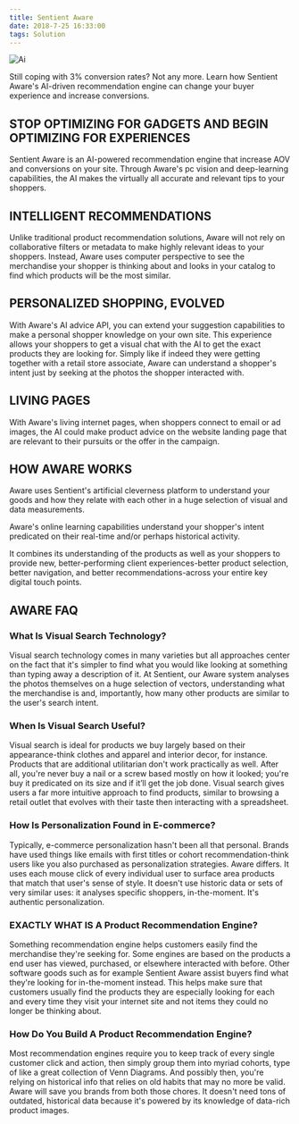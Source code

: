 ```yaml
---
title: Sentient Aware
date: 2018-7-25 16:33:00
tags: Solution
---
```


![Ai](/images/5.jpg)

Still coping with 3% conversion rates?
Not any more.
Learn how Sentient Aware's AI-driven recommendation engine can change your buyer experience and increase conversions.

## STOP OPTIMIZING FOR GADGETS AND BEGIN OPTIMIZING FOR EXPERIENCES

Sentient Aware is an AI-powered recommendation engine that increase AOV and conversions on your site. Through Aware's pc vision and deep-learning capabilities, the AI makes the virtually all accurate and relevant tips to your shoppers.

## INTELLIGENT RECOMMENDATIONS

Unlike traditional product recommendation solutions, Aware will not rely on collaborative filters or metadata to make highly relevant ideas to your shoppers. Instead, Aware uses computer perspective to see the merchandise your shopper is thinking about and looks in your catalog to find which products will be the most similar.

## PERSONALIZED SHOPPING, EVOLVED

With Aware's AI advice API, you can extend your suggestion capabilities to make a personal shopper knowledge on your own site. This experience allows your shoppers to get a visual chat with the AI to get the exact products they are looking for. Simply like if indeed they were getting together with a retail store associate, Aware can understand a shopper's intent just by seeking at the photos the shopper interacted with.

## LIVING PAGES

With Aware's living internet pages, when shoppers connect to email or ad images, the AI could make product advice on the website landing page that are relevant to their pursuits or the offer in the campaign.

## HOW AWARE WORKS

Aware uses Sentient's artificial cleverness platform to understand your goods and how they relate with each other in a huge selection of visual and data measurements.

Aware's online learning capabilities understand your shopper's intent predicated on their real-time and/or perhaps historical activity.

It combines its understanding of the products as well as your shoppers to provide new, better-performing client experiences-better product selection, better navigation, and better recommendations-across your entire key digital touch points.

## AWARE FAQ

### What Is Visual Search Technology?

Visual search technology comes in many varieties but all approaches center on the fact that it's simpler to find what you would like looking at something than typing away a description of it. At Sentient, our Aware system analyses the photos themselves on a huge selection of vectors, understanding what the merchandise is and, importantly, how many other products are similar to the user's search intent.

### When Is Visual Search Useful?

Visual search is ideal for products we buy largely based on their appearance-think clothes and apparel and interior decor, for instance. Products that are additional utilitarian don't work practically as well. After all, you're never buy a nail or a screw based mostly on how it looked; you're buy it predicated on its size and if it’ll get the job done. Visual search gives users a far more intuitive approach to find products, similar to browsing a retail outlet that evolves with their taste then interacting with a spreadsheet.

### How Is Personalization Found in E-commerce?

Typically, e-commerce personalization hasn't been all that personal. Brands have used things like emails with first titles or cohort recommendation-think users like you also purchased as personalization strategies. Aware differs. It uses each mouse click of every individual user to surface area products that match that user's sense of style. It doesn't use historic data or sets of very similar uses: it analyses specific shoppers, in-the-moment. It's authentic personalization.

### EXACTLY WHAT IS A Product Recommendation Engine?

Something recommendation engine helps customers easily find the merchandise they're seeking for. Some engines are based on the products a end user has viewed, purchased, or elsewhere interacted with before. Other software goods such as for example Sentient Aware assist buyers find what they're looking for in-the-moment instead. This helps make sure that customers usually find the products they are especially looking for each and every time they visit your internet site and not items they could no longer be thinking about.

### How Do You Build A Product Recommendation Engine?

Most recommendation engines require you to keep track of every single customer click and action, then simply group them into myriad cohorts, type of like a great collection of Venn Diagrams. And possibly then, you're relying on historical info that relies on old habits that may no more be valid. Aware will save you brands from both those chores. It doesn't need tons of outdated, historical data because it's powered by its knowledge of data-rich product images.
